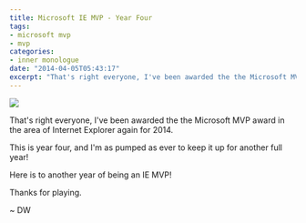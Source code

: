 ```yaml
---
title: Microsoft IE MVP - Year Four
tags:
- microsoft mvp
- mvp
categories:
- inner monologue
date: "2014-04-05T05:43:17"
excerpt: "That's right everyone, I've been awarded the the Microsoft MVP award in the area of Internet Explorer again for 2014."
---
```


[1]: MVP_Horizontal_FullColor.png

![][1]

That's right everyone, I've been awarded the the Microsoft MVP award in the area of Internet Explorer again for 2014.

This is year four, and I'm as pumped as ever to keep it up for another full year!

Here is to another year of being an IE MVP!

Thanks for playing.

~ DW